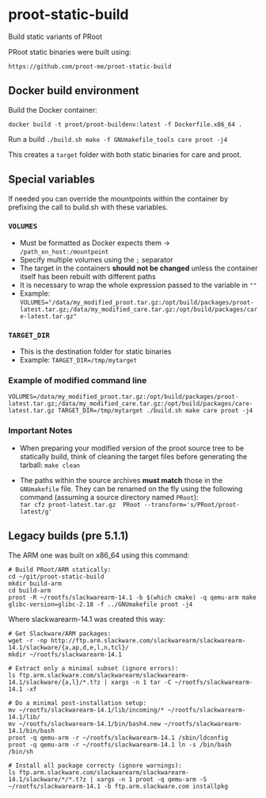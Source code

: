 # proot-static-build
Build static variants of PRoot

PRoot static binaries were built using:

    https://github.com/proot-me/proot-static-build


## Docker build environment ##

Build the Docker container:

`docker build -t proot/proot-buildenv:latest -f Dockerfile.x86_64 .`

Run a build
 `./build.sh make -f GNUmakefile_tools care proot -j4`

This creates a `target` folder with both static binaries for care and proot.

## Special variables

If needed you can override the mountpoints within the container by prefixing the call to build.sh with these variables.

### `VOLUMES`

  - Must be formatted as Docker expects them -> `/path_on_host:/mountpoint`
  - Specify multiple volumes using the `;` separator
  - The target in the containers **should not be changed** unless the container itself has been rebuilt with different paths
  - It is necessary to wrap the whole expression passed to the variable in `""`
  - Example: `VOLUMES="/data/my_modified_proot.tar.gz:/opt/build/packages/proot-latest.tar.gz;/data/my_modified_care.tar.gz:/opt/build/packages/care-latest.tar.gz"`

### `TARGET_DIR`

  - This is the destination folder for static binaries
  - Example: `TARGET_DIR=/tmp/mytarget`

### Example of modified command line

`VOLUMES=/data/my_modified_proot.tar.gz:/opt/build/packages/proot-latest.tar.gz;/data/my_modified_care.tar.gz:/opt/build/packages/care-latest.tar.gz TARGET_DIR=/tmp/mytarget ./build.sh make care proot -j4`


### Important Notes ###

- When preparing your modified version of the proot source tree to be statically build, think of cleaning the target files before generating the tarball:
`make clean`

- The paths within the source archives **must match** those in the `GNUmakefile` file. They can be renamed on the fly using the following command (assuming a source directory named `PRoot`):  
`tar cfz proot-latest.tar.gz  PRoot --transform='s/PRoot/proot-latest/g'`


## Legacy builds (pre 5.1.1)

The ARM one was built on x86_64 using this command:

    # Build PRoot/ARM statically:
    cd ~/git/proot-static-build
    mkdir build-arm
    cd build-arm
    proot -R ~/rootfs/slackwarearm-14.1 -b $(which cmake) -q qemu-arm make glibc-version=glibc-2.18 -f ../GNUmakefile proot -j4

Where slackwarearm-14.1 was created this way:

    # Get Slackware/ARM packages:
    wget -r -np http://ftp.arm.slackware.com/slackwarearm/slackwarearm-14.1/slackware/{a,ap,d,e,l,n,tcl}/
    mkdir ~/rootfs/slackwarearm-14.1

    # Extract only a minimal subset (ignore errors):
    ls ftp.arm.slackware.com/slackwarearm/slackwarearm-14.1/slackware/{a,l}/*.t?z | xargs -n 1 tar -C ~/rootfs/slackwarearm-14.1 -xf

    # Do a minimal post-installation setup:
    mv ~/rootfs/slackwarearm-14.1/lib/incoming/* ~/rootfs/slackwarearm-14.1/lib/
    mv ~/rootfs/slackwarearm-14.1/bin/bash4.new ~/rootfs/slackwarearm-14.1/bin/bash
    proot -q qemu-arm -r ~/rootfs/slackwarearm-14.1 /sbin/ldconfig
    proot -q qemu-arm -r ~/rootfs/slackwarearm-14.1 ln -s /bin/bash /bin/sh

    # Install all package correcty (ignore warnings):
    ls ftp.arm.slackware.com/slackwarearm/slackwarearm-14.1/slackware/*/*.t?z | xargs -n 1 proot -q qemu-arm -S ~/rootfs/slackwarearm-14.1 -b ftp.arm.slackware.com installpkg
